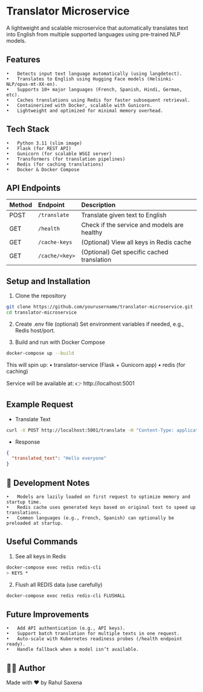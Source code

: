# Translator Microservice

A lightweight and scalable microservice that automatically translates text into English from multiple supported languages using pre-trained NLP models.

## Features
	•	Detects input text language automatically (using langdetect).
	•	Translates to English using Hugging Face models (Helsinki-NLP/opus-mt-XX-en).
	•	Supports 10+ major languages (French, Spanish, Hindi, German, etc).
	•	Caches translations using Redis for faster subsequent retrieval.
	•	Containerized with Docker, scalable with Gunicorn.
	•	Lightweight and optimized for minimal memory overhead.

 ## Tech Stack
	•	Python 3.11 (slim image)
	•	Flask (for REST API)
	•	Gunicorn (for scalable WSGI server)
	•	Transformers (for translation pipelines)
	•	Redis (for caching translations)
	•	Docker & Docker Compose

## API Endpoints

| Method | Endpoint       | Description                                |
|:-------|:---------------|:-------------------------------------------|
| POST   | `/translate`    | Translate given text to English            |
| GET    | `/health`       | Check if the service and models are healthy|
| GET    | `/cache-keys`   | (Optional) View all keys in Redis cache    |
| GET    | `/cache/<key>`  | (Optional) Get specific cached translation |

## Setup and Installation
1. Clone the repository
```bash
git clone https://github.com/yourusername/translator-microservice.git
cd translator-microservice
```
2. Create .env file (optional)
Set environment variables if needed, e.g., Redis host/port.

3. Build and run with Docker Compose
```bash
docker-compose up --build
```
This will spin up:
	•	translator-service (Flask + Gunicorn app)
	•	redis (for caching)

Service will be available at:
👉 http://localhost:5001


## Example Request
- Translate Text
```bash
curl -X POST http://localhost:5001/translate -H "Content-Type: application/json" -d '{"text": "Bonjour tout le monde"}'
```
- Response
```json
{
  "translated_text": "Hello everyone"
}
```

## 🧠 Development Notes
	•	Models are lazily loaded on first request to optimize memory and startup time.
	•	Redis cache uses generated keys based on original text to speed up translations.
	•	Common languages (e.g., French, Spanish) can optionally be preloaded at startup.

## Useful Commands
1. See all keys in Redis
```bash
docker-compose exec redis redis-cli
> KEYS *
```

2. Flush all REDIS data (use carefully)

```bash
docker-compose exec redis redis-cli FLUSHALL
```


## Future Improvements
	•	Add API authentication (e.g., API keys).
	•	Support batch translation for multiple texts in one request.
	•	Auto-scale with Kubernetes readiness probes (/health endpoint ready).
	•	Handle fallback when a model isn’t available.


## 👨‍💻 Author
Made with ❤️ by Rahul Saxena
